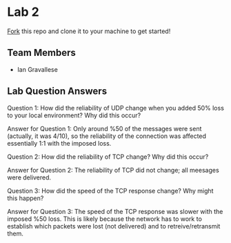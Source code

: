 # Lab 2
[Fork](https://docs.github.com/en/get-started/quickstart/fork-a-repo) this repo and clone it to your machine to get started!

## Team Members
- Ian Gravallese


## Lab Question Answers

Question 1: How did the reliability of UDP change when you added 50% loss to your local
environment? Why did this occur?

Answer for Question 1: 
Only around %50 of the messages were sent (actually, it was 4/10), so the reliability of the connection was affected essentially 1:1 with the imposed loss.


Question 2: How did the reliability of TCP change? Why did this occur?

Answer for Question 2: 
The reliability of TCP did not change; all meesages were delivered.


Question 3: How did the speed of the TCP response change? Why might this happen?

Answer for Question 3: 
The speed of the TCP response was slower with the imposed %50 loss. This is likely because the network has to work to establish which packets were lost (not delivered) and to retreive/retransmit them.
